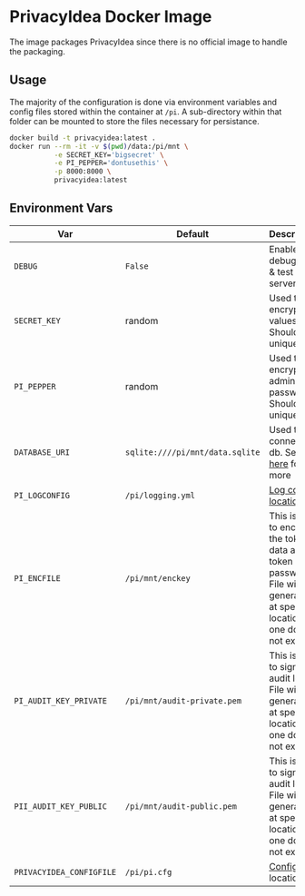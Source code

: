 # PrivacyIdea Docker Image

The image packages PrivacyIdea since there is no official image to handle the packaging.

## Usage

The majority of the configuration is done via environment variables and config files stored within the container at `/pi`. A sub-directory within that folder can be mounted to store the files necessary for persistance.

```bash
docker build -t privacyidea:latest .
docker run --rm -it -v $(pwd)/data:/pi/mnt \
           -e SECRET_KEY='bigsecret' \
           -e PI_PEPPER='dontusethis' \
           -p 8000:8000 \
           privacyidea:latest
```

## Environment Vars

| Var                      | Default                         | Description |
| ------------------------ | ------------------------------- | ----------- |
| `DEBUG`                  | `False`                         | Enables debug logs & test server |
| `SECRET_KEY`             | random                          | Used to encrypt values. Should be unique |
| `PI_PEPPER`              | random                          | Used to encrypt admin passwords. Should be unique |
| `DATABASE_URI`           | `sqlite:////pi/mnt/data.sqlite` | Used to connect to db. See [here](https://privacyidea.readthedocs.io/en/latest/faq/mysqldb.html#mysqldb) for more |
| `PI_LOGCONFIG`           | `/pi/logging.yml`               | [Log config location](https://privacyidea.readthedocs.io/en/latest/installation/system/logging.html#debug-log) |
| `PI_ENCFILE`             | `/pi/mnt/enckey`                | This is used to encrypt the token data and token passwords. File will be generated at specified location if one does not exist |
| `PI_AUDIT_KEY_PRIVATE`   | `/pi/mnt/audit-private.pem`     | This is used to sign the audit log. File will be generated at specified location if one does not exist |
| `PII_AUDIT_KEY_PUBLIC`   | `/pi/mnt/audit-public.pem`      | This is used to sign the audit log. File will be generated at specified location if one does not exist |
| `PRIVACYIDEA_CONFIGFILE` | `/pi/pi.cfg`                    | [Config file](https://privacyidea.readthedocs.io/en/latest/installation/system/inifile.html#cfgfile) location |